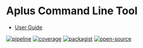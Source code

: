 # Aplus Command Line Tool

- [User Guide](https://docs.aplus-framework.com/guides/aplus/index.html)

[![pipeline](https://gitlab.com/aplus-framework/aplus/badges/master/pipeline.svg)](https://gitlab.com/aplus-framework/aplus/-/pipelines?scope=branches)
[![coverage](https://gitlab.com/aplus-framework/aplus/badges/master/coverage.svg?job=test:php)](https://aplus-framework.gitlab.io/aplus/coverage/)
[![packagist](https://img.shields.io/packagist/v/aplus/aplus)](https://packagist.org/packages/aplus/aplus)
[![open-source](https://img.shields.io/badge/open--source-donate-magenta)](https://www.paypal.com/donate/?hosted_button_id=NGBNW5PY4VSJ4)

